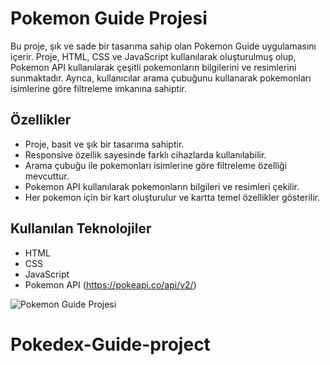 
# Pokemon Guide Projesi



Bu proje, şık ve sade bir tasarıma sahip olan Pokemon Guide uygulamasını içerir. Proje, HTML, CSS ve JavaScript kullanılarak oluşturulmuş olup, Pokemon API kullanılarak çeşitli pokemonların bilgilerini ve resimlerini sunmaktadır. Ayrıca, kullanıcılar arama çubuğunu kullanarak pokemonları isimlerine göre filtreleme imkanına sahiptir.

## Özellikler

- Proje, basit ve şık bir tasarıma sahiptir.
- Responsive özellik sayesinde farklı cihazlarda kullanılabilir.
- Arama çubuğu ile pokemonları isimlerine göre filtreleme özelliği mevcuttur.
- Pokemon API kullanılarak pokemonların bilgileri ve resimleri çekilir.
- Her pokemon için bir kart oluşturulur ve kartta temel özellikler gösterilir.


## Kullanılan Teknolojiler

- HTML
- CSS
- JavaScript
- Pokemon API (https://pokeapi.co/api/v2/)


![Pokemon Guide Projesi](pokemon.gif)

# Pokedex-Guide-project
